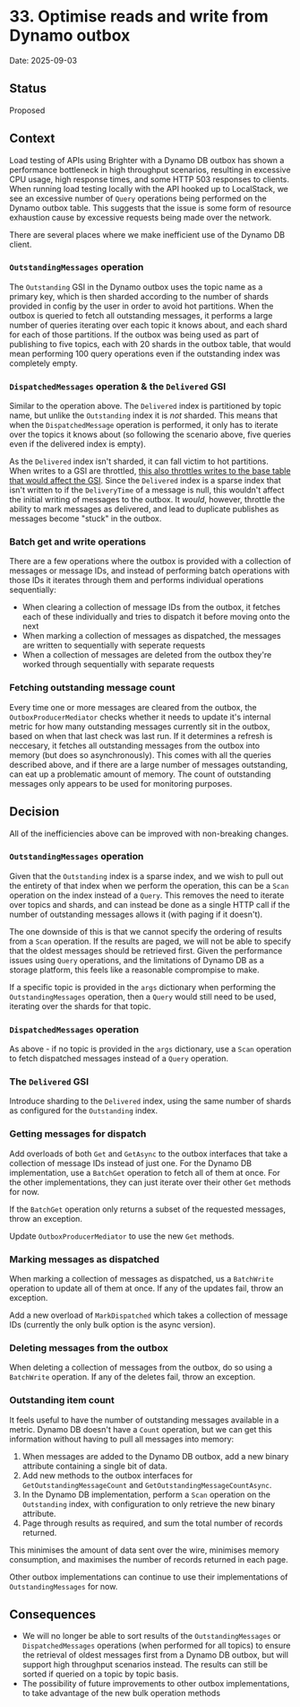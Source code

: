 # 33. Optimise reads and write from Dynamo outbox

Date: 2025-09-03

## Status

Proposed

## Context

Load testing of APIs using Brighter with a Dynamo DB outbox has shown a performance bottleneck in high throughput scenarios, resulting in excessive CPU usage, high response times, and some HTTP 503 responses to clients. When running load testing locally with the API hooked up to LocalStack, we see an excessive number of `Query` operations being performed on the Dynamo outbox table. This suggests that the issue is some form of resource exhaustion cause by excessive requests being made over the network.

There are several places where we make inefficient use of the Dynamo DB client.

### `OutstandingMessages` operation

The `Outstanding` GSI in the Dynamo outbox uses the topic name as a primary key, which is then sharded according to the number of shards provided in config by the user in order to avoid hot partitions. When the outbox is queried to fetch all outstanding messages, it performs a large number of queries iterating over each topic it knows about, and each shard for each of those partitions. If the outbox was being used as part of publishing to five topics, each with 20 shards in the outbox table, that would mean performing 100 query operations even if the outstanding index was completely empty.

### `DispatchedMessages` operation & the `Delivered` GSI

Similar to the operation above. The `Delivered` index is partitioned by topic name, but unlike the `Outstanding` index it is _not_ sharded. This means that when the `DispatchedMessage` operation is performed, it only has to iterate over the topics it knows about (so following the scenario above, five queries even if the delivered index is empty).

As the `Delivered` index isn't sharded, it can fall victim to hot partitions. When writes to a GSI are throttled, [this also throttles writes to the base table that would affect the GSI](https://docs.aws.amazon.com/amazondynamodb/latest/developerguide/gsi-throttling.html). Since the `Delivered` index is a sparse index that isn't written to if the `DeliveryTime` of a message is null, this wouldn't affect the initial writing of messages to the outbox. It _would_, however, throttle the ability to mark messages as delivered, and lead to duplicate publishes as messages become "stuck" in the outbox.

### Batch get and write operations

There are a few operations where the outbox is provided with a collection of messages or message IDs, and instead of performing batch operations with those IDs it iterates through them and performs individual operations sequentially:

* When clearing a collection of message IDs from the outbox, it fetches each of these individually and tries to dispatch it before moving onto the next
* When marking a collection of messages as dispatched, the messages are written to sequentially with seperate requests
* When a collection of messages are deleted from the outbox they're worked through sequentially with separate requests

### Fetching outstanding message count

Every time one or more messages are cleared from the outbox, the `OutboxProducerMediator` checks whether it needs to update it's internal metric for how many outstanding messages currently sit in the outbox, based on when that last check was last run. If it determines a refresh is neccesary, it fetches all outstanding messages from the outbox into memory (but does so asynchronously). This comes with all the queries described above, and if there are a large number of messages outstanding, can eat up a problematic amount of memory. The count of outstanding messages only appears to be used for monitoring purposes.

## Decision

All of the inefficiencies above can be improved with non-breaking changes.

### `OutstandingMessages` operation

Given that the `Outstanding` index is a sparse index, and we wish to pull out the entirety of that index when we perform the operation, this can be a `Scan` operation on the index instead of a `Query`. This removes the need to iterate over topics and shards, and can instead be done as a single HTTP call if the number of outstanding messages allows it (with paging if it doesn't).

The one downside of this is that we cannot specify the ordering of results from a `Scan` operation. If the results are paged, we will not be able to specify that the oldest messages should be retrieved first. Given the performance issues using `Query` operations, and the limitations of Dynamo DB as a storage platform, this feels like a reasonable comprompise to make.

If a specific topic is provided in the `args` dictionary when performing the `OutstandingMessages` operation, then a `Query` would still need to be used, iterating over the shards for that topic.

### `DispatchedMessages` operation

As above - if no topic is provided in the `args` dictionary, use a `Scan` operation to fetch dispatched messages instead of a `Query` operation.

### The `Delivered` GSI

Introduce sharding to the `Delivered` index, using the same number of shards as configured for the `Outstanding` index.

### Getting messages for dispatch

Add overloads of both `Get` and `GetAsync` to the outbox interfaces that take a collection of message IDs instead of just one. For the Dynamo DB implementation, use a `BatchGet` operation to fetch all of them at once. For the other implementations, they can just iterate over their other `Get` methods for now.

If the `BatchGet` operation only returns a subset of the requested messages, throw an exception.

Update `OutboxProducerMediator` to use the new `Get` methods.

### Marking messages as dispatched

When marking a collection of messages as dispatched, us a `BatchWrite` operation to update all of them at once. If any of the updates fail, throw an exception.

Add a new overload of `MarkDispatched` which takes a collection of message IDs (currently the only bulk option is the async version).

### Deleting messages from the outbox

When deleting a collection of messages from the outbox, do so using a `BatchWrite` operation. If any of the deletes fail, throw an exception.

### Outstanding item count

It feels useful to have the number of outstanding messages available in a metric. Dynamo DB doesn't have a `Count` operation, but we can get this information without having to pull all messages into memory:

1. When messages are added to the Dynamo DB outbox, add a new binary attribute containing a single bit of data.
2. Add new methods to the outbox interfaces for `GetOutstandingMessageCount` and `GetOutstandingMessageCountAsync`.
3. In the Dynamo DB implementation, perform a `Scan` operation on the `Outstanding` index, with configuration to only retrieve the new binary attribute.
4. Page through results as required, and sum the total number of records returned.

This minimises the amount of data sent over the wire, minimises memory consumption, and maximises the number of records returned in each page.

Other outbox implementations can continue to use their implementations of `OutstandingMessages` for now.

## Consequences

* We will no longer be able to sort results of the `OutstandingMessages` or `DispatchedMessages` operations (when performed for all topics) to ensure the retrieval of oldest messages first from a Dynamo DB outbox, but will support high throughput scenarios instead. The results can still be sorted if queried on a topic by topic basis.
* The possibility of future improvements to other outbox implementations, to take advantage of the new bulk operation methods